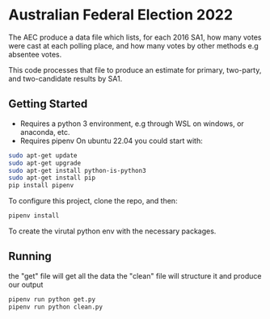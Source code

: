 # Australian Federal Election 2022

The AEC produce a data file which lists, for each 2016 SA1, how many votes were cast at each polling place, and how many votes by other methods e.g absentee votes.

This code processes that file to produce an estimate for primary, two-party, and two-candidate results by SA1.

## Getting Started

- Requires a python 3 environment, e.g through WSL on windows, or anaconda, etc.
- Requires pipenv
On ubuntu 22.04 you could start with:
```sh
sudo apt-get update
sudo apt-get upgrade
sudo apt-get install python-is-python3
sudo apt-get install pip
pip install pipenv
```
To configure this project, clone the repo, and then:
```sh
pipenv install
``` 
To create the virutal python env with the necessary packages.

## Running
the "get" file will get all the data
the "clean" file will structure it and produce our output
```sh
pipenv run python get.py
pipenv run python clean.py
```

